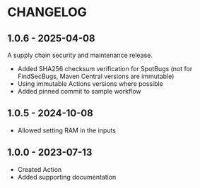 # CHANGELOG

## 1.0.6 - 2025-04-08

A supply chain security and maintenance release.

* Added SHA256 checksum verification for SpotBugs (not for FindSecBugs, Maven Central versions are immutable)
* Using immutable Actions versions where possible
* Added pinned commit to sample workflow

## 1.0.5 - 2024-10-08

* Allowed setting RAM in the inputs

## 1.0.0 - 2023-07-13

* Created Action
* Added supporting documentation

